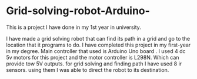 # Grid-solving-robot-Arduino-
This is a project I have done in my 1st year in university.


I have made a grid solving robot that can find its path in a grid and go to the location that it programs to do. I have completed this project in my first-year in my degree. Main controller that used is Arduino Uno board .  I used 4 dc 5v motors for this project and the motor controller is  L298N. Which can provide tow 5V outputs. for grid solving and finding path I have used 8 ir sensors. using them I was able to  direct the robot to its destination.
